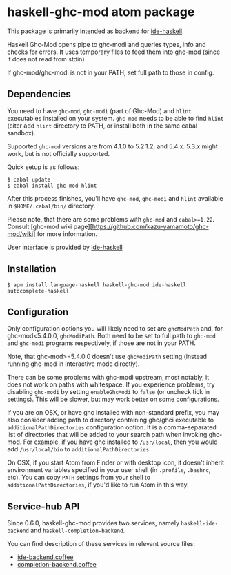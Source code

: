 # haskell-ghc-mod atom package

This package is primarily intended as backend for [ide-haskell](https://atom.io/packages/ide-haskell).

Haskell Ghc-Mod opens pipe to ghc-modi and queries types, info and checks
for errors. It uses temporary files to feed them into ghc-mod (since it does
not read from stdin)

If ghc-mod/ghc-modi is not in your PATH, set full path to those in config.

## Dependencies

You need to have `ghc-mod`, `ghc-modi` (part of Ghc-Mod) and `hlint` executables
installed on your system. `ghc-mod` needs to be able to find `hlint` (eiter add `hlint` directory to PATH, or install both in the same cabal sandbox).

Supported `ghc-mod` versions are from 4.1.0 to 5.2.1.2, and 5.4.x. 5.3.x might work, but is not officially supported.

Quick setup is as follows:

```
$ cabal update
$ cabal install ghc-mod hlint
```

After this process finishes, you'll have `ghc-mod`, `ghc-modi` and `hlint` available in `$HOME/.cabal/bin/` directory.

Please note, that there are some problems with `ghc-mod` and `cabal>=1.22`.
Consult [ghc-mod wiki page][https://github.com/kazu-yamamoto/ghc-mod/wiki] for more information.

User interface is provided by [ide-haskell](https://atom.io/packages/ide-haskell)

[inconsistent-cabal]: https://github.com/kazu-yamamoto/ghc-mod/wiki/InconsistentCabalVersions

## Installation

```
$ apm install language-haskell haskell-ghc-mod ide-haskell autocomplete-haskell
```

## Configuration

Only configuration options you will likely need to set are `ghcModPath` and,
for ghc-mod<5.4.0.0, `ghcModiPath`. Both need to be set to full path to `ghc-mod` and `ghc-modi` programs respectively, if those are not in your PATH.

Note, that ghc-mod>=5.4.0.0 doesn't use `ghcModiPath` setting (instead running
ghc-mod in interactive mode directly).

There can be some problems with ghc-modi upstream, most notably, it does not
work on paths with whitespace. If you experience problems, try disabling
`ghc-modi` by setting `enableGhcModi` to `false` (or uncheck tick in settings).
This will be slower, but may work better on some configurations.

If you are on OSX, or have ghc installed with non-standard prefix, you may also
consider adding path to directory containing ghc/ghci executable to
`additionalPathDirectories` configuration option. It is a comma-separated list
of directories that will be added to your search path when invoking ghc-mod.
For example, if you have ghc installed to `/usr/local`, then you would add
`/usr/local/bin` to `additionalPathDirectories`.

On OSX, if you start Atom from Finder or with desktop icon, it doesn't inherit
environment variables specified in your user shell (in `.profile`, `.bashrc`,
etc). You can copy `PATH` settings from your shell to
`additionalPathDirectories`, if you'd like to run Atom in this way.

## Service-hub API

Since 0.6.0, haskell-ghc-mod provides two services, namely `haskell-ide-backend`
and `haskell-completion-backend`.

You can find description of these services in relevant source files:

* [ide-backend.coffee][1]
* [completion-backend.coffee][2]

[1]:https://github.com/atom-haskell/haskell-ghc-mod/blob/master/lib/ide-backend.coffee
[2]:https://github.com/atom-haskell/haskell-ghc-mod/blob/master/lib/completion-backend.coffee

